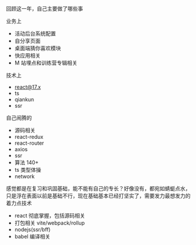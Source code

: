 回顾这一年，自己主要做了哪些事

业务上

- 活动后台系统配置
- 自分享页面
- 桌面端猜你喜欢模块
- 快应用相关
- M 站埋点和训练营专辑相关

技术上

- react@17.x
- ts
- qiankun
- ssr

自己闹腾的

- 源码相关
- react-redux
- react-router
- axios
- ssr
- 算法 140+
- ts 类型体操
- network

感觉都是在复习和巩固基础，能不能有自己的专长？好像没有，都宛如蜻蜓点水，只是浮在表面以前是基础不行，现在基础基本已经打坚实了，需要发力最想发力的着力点技术

- react 彻底掌握，包括源码相关
- 打包相关 vite/webpack/rollup
- nodejs(ssr/bff)
- babel 编译相关
